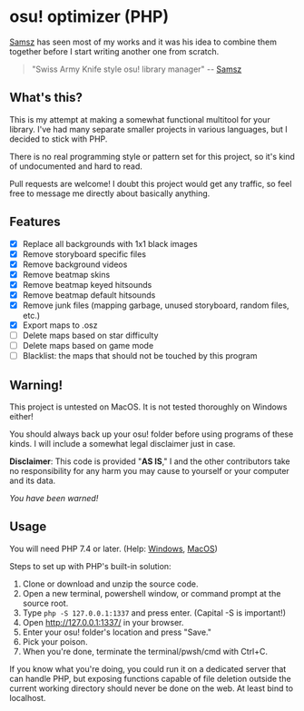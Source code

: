 # osu! optimizer (PHP)

[Samsz](https://www.reddit.com/user/kutyaszag) has seen most of my works and it was his idea to combine them together before I start writing another one from scratch.

> "Swiss Army Knife style osu! library manager" -- [Samsz](https://osu.ppy.sh/users/7357064)

## What's this?

This is my attempt at making a somewhat functional multitool for your library. I've had many separate smaller projects in various languages, but I decided to stick with PHP.

There is no real programming style or pattern set for this project, so it's kind of undocumented and hard to read.

Pull requests are welcome! I doubt this project would get any traffic, so feel free to message me directly about basically anything.

## Features

 - [x] Replace all backgrounds with 1x1 black images
 - [x] Remove storyboard specific files
 - [x] Remove background videos
 - [x] Remove beatmap skins
 - [x] Remove beatmap keyed hitsounds
 - [x] Remove beatmap default hitsounds
 - [x] Remove junk files (mapping garbage, unused storyboard, random files, etc.)
 - [x] Export maps to .osz
 - [ ] Delete maps based on star difficulty
 - [ ] Delete maps based on game mode
 - [ ] Blacklist: the maps that should not be touched by this program

## Warning!

This project is untested on MacOS. It is not tested thoroughly on Windows either!

You should always back up your osu! folder before using programs of these kinds. I will include a somewhat legal disclaimer just in case.

**Disclaimer**: This code is provided "**AS IS**," I and the other contributors take no responsibility for any harm you may cause to yourself or your computer and its data.

*You have been warned!*


## Usage

You will need PHP 7.4 or later. (Help: [Windows][Windows-PHP], [MacOS][Mac-OS-PHP])

Steps to set up with PHP's built-in solution:

1. Clone or download and unzip the source code.
2. Open a new terminal, powershell window, or command prompt at the source root.
3. Type `php -S 127.0.0.1:1337` and press enter. (Capital -S is important!)
4. Open <http://127.0.0.1:1337/> in your browser.
5. Enter your osu! folder's location and press "Save."
6. Pick your poison.
7. When you're done, terminate the terminal/pwsh/cmd with Ctrl+C.


If you know what you're doing, you could run it on a dedicated server that can handle PHP, but exposing functions capable of file deletion outside the current working directory should never be done on the web. At least bind to localhost.



[Windows-PHP]: https://www.php.net/manual/en/install.windows.tools.php
[Mac-OS-PHP]: https://www.php.net/manual/en/install.macosx.bundled.php
